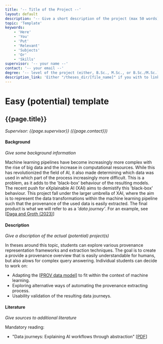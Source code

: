 ```yaml
---
title: '-- Title of the Project --'
layout: default
description: '-- Give a short description of the project (max 50 words) --'
topic: 'Template' 
keywords: 
    - 'Here'
    - 'You'
    - 'Put'
    - 'Relevant'
    - 'Subjects'
    - 'Or'
    - 'Skills'
supervisor: '-- your name --'
contact: '-- your email --'
degree: '-- level of the project (either, B.Sc., M.Sc., or B.Sc./M.Sc.). Please pick only 1 --'
description_link: 'Either "/theses_dir/[file_name]" if you with to link this document, or a link to a google doc or other external resource. Do not remove or leave it empty'
---
```



# Easy (potential) template
<!-- The informtation below doesn´t need to be adjusted. It is automatically pulled from the frontmatter-->
## {{page.title}} 
*Supervisor: {{page.supervisor}} ({{page.contact}})*

#### Background
*Give some background information*

Machine learning pipelines have become increasingly more complex with the rise of big data and the increase in computational resources. While this has revolutionized the field of AI, it also made determining which data was used in which part of the process increasingly more difficult. This is a problem, as it adds to the 'black-box' behaviour of the resulting models. The recent push for eXplainable AI (XAI) aims to demistify this 'black-box' behaviour. This project fall under the larger umbrella of XAI, where the aim is to represent the data transformations within the machine learning pipeline such that the provenance of the used data is easily extracted. The final product is what we will refer to as a _'data journey'_. For an example, see [<a href='https://content.iospress.com/articles/semantic-web/sw233407'>Daga and Groth (2023)</a>]

#### Description
*Give a discription of the actual (potential) project(s)*

In theses around this topic, students can explore various provenance representation frameworks and extraction techniques. The goal is to create a provide a provenance overview that is easily understandable for humans, but also alows for complex query answering. Individual students can decide to work on:
- Adapting the [<a href="https://www.w3.org/TR/2013/NOTE-prov-overview-20130430/">PROV data model</a>] to fit within the context of machine learning.
- Exploring alternative ways of automating the provenance extracting process.
- Usability validation of the resulting data journeys.

#### Literature
*Give sources to additional literature*

Mandatory reading:
- "Data journeys: Explaining AI workflows through abstraction" [<a href="https://content.iospress.com/articles/semantic-web/sw233407">PDF</a>]